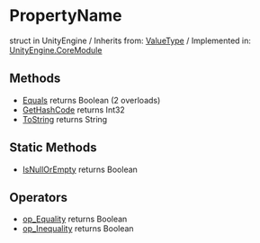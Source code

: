 # PropertyName
struct in UnityEngine
 / Inherits from: <a href="https://docs.unity3d.com/6000.0/Documentation/ScriptReference/ValueType.html">ValueType</a> / Implemented in: <a href="https://docs.unity3d.com/6000.0/Documentation/ScriptReference/UnityEngine.CoreModule.html">UnityEngine.CoreModule</a>

## Methods
- <a href="https://docs.unity3d.com/6000.0/Documentation/ScriptReference/PropertyName.Equals.html">Equals</a> returns Boolean (2 overloads)
- <a href="https://docs.unity3d.com/6000.0/Documentation/ScriptReference/PropertyName.GetHashCode.html">GetHashCode</a> returns Int32
- <a href="https://docs.unity3d.com/6000.0/Documentation/ScriptReference/PropertyName.ToString.html">ToString</a> returns String

## Static Methods
- <a href="https://docs.unity3d.com/6000.0/Documentation/ScriptReference/PropertyName.IsNullOrEmpty.html">IsNullOrEmpty</a> returns Boolean

## Operators
- <a href="https://docs.unity3d.com/6000.0/Documentation/ScriptReference/PropertyName.op_Equality.html">op_Equality</a> returns Boolean
- <a href="https://docs.unity3d.com/6000.0/Documentation/ScriptReference/PropertyName.op_Inequality.html">op_Inequality</a> returns Boolean
